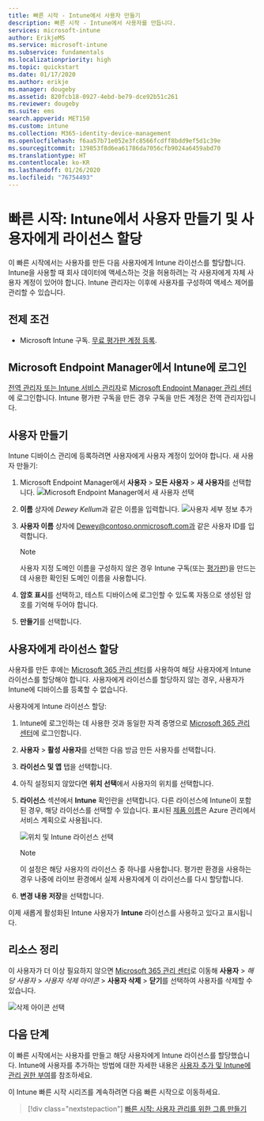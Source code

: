 ```yaml
---
title: 빠른 시작 - Intune에서 사용자 만들기
description: 빠른 시작 - Intune에서 사용자를 만듭니다.
services: microsoft-intune
author: ErikjeMS
ms.service: microsoft-intune
ms.subservice: fundamentals
ms.localizationpriority: high
ms.topic: quickstart
ms.date: 01/17/2020
ms.author: erikje
ms.manager: dougeby
ms.assetid: 820fcb18-0927-4ebd-be79-dce92b51c261
ms.reviewer: dougeby
ms.suite: ems
search.appverid: MET150
ms.custom: intune
ms.collection: M365-identity-device-management
ms.openlocfilehash: f6aa57b71e052e3fc8566fcdff8bdd9ef5d1c39e
ms.sourcegitcommit: 139853f8d6ea61786da7056cfb9024a6459abd70
ms.translationtype: HT
ms.contentlocale: ko-KR
ms.lasthandoff: 01/26/2020
ms.locfileid: "76754493"
---
```

# <a name="quickstart-create-a-user-in-intune-and-assign-the-user-a-license"></a>빠른 시작: Intune에서 사용자 만들기 및 사용자에게 라이선스 할당

이 빠른 시작에서는 사용자를 만든 다음 사용자에게 Intune 라이선스를 할당합니다. Intune을 사용할 때 회사 데이터에 액세스하는 것을 허용하려는 각 사용자에게 자체 사용자 계정이 있어야 합니다. Intune 관리자는 이후에 사용자를 구성하여 액세스 제어를 관리할 수 있습니다.

## <a name="prerequisites"></a>전제 조건

- Microsoft Intune 구독. [무료 평가판 계정 등록](../fundamentals/free-trial-sign-up.md).

## <a name="sign-in-to-intune-in-microsoft-endpoint-manager"></a>Microsoft Endpoint Manager에서 Intune에 로그인

[전역 관리자 또는 Intune 서비스 관리자](users-add.md#types-of-administrators)로 [Microsoft Endpoint Manager 관리 센터](https://go.microsoft.com/fwlink/?linkid=2109431)에 로그인합니다. Intune 평가판 구독을 만든 경우 구독을 만든 계정은 전역 관리자입니다.

## <a name="create-a-user"></a>사용자 만들기

Intune 디바이스 관리에 등록하려면 사용자에게 사용자 계정이 있어야 합니다. 새 사용자 만들기:

1. Microsoft Endpoint Manager에서 **사용자** > **모든 사용자** > **새 사용자**를 선택합니다.  ![Microsoft Endpoint Manager에서 새 사용자 선택](./media/quickstart-create-user/create-user.png)
2. **이름** 상자에 *Dewey Kellum*과 같은 이름을 입력합니다.  ![사용자 세부 정보 추가](./media/quickstart-create-user/create-user-02.png)
3. **사용자 이름** 상자에 Dewey@contoso.onmicrosoft.com과 같은 사용자 ID를 입력합니다.

    > [!NOTE]
    > 사용자 지정 도메인 이름을 구성하지 않은 경우 Intune 구독(또는 [평가판](free-trial-sign-up.md#sign-up-for-a-microsoft-intune-free-trial))을 만드는 데 사용한 확인된 도메인 이름을 사용합니다. 

4. **암호 표시**를 선택하고, 테스트 디바이스에 로그인할 수 있도록 자동으로 생성된 암호를 기억해 두어야 합니다.
5. **만들기**를 선택합니다.

## <a name="assign-a-license-to-the-user"></a>사용자에게 라이선스 할당

사용자를 만든 후에는 [Microsoft 365 관리 센터](https://go.microsoft.com/fwlink/p/?LinkId=698854)를 사용하여 해당 사용자에게 Intune 라이선스를 할당해야 합니다. 사용자에게 라이선스를 할당하지 않는 경우, 사용자가 Intune에 디바이스를 등록할 수 없습니다.

사용자에게 Intune 라이선스 할당:

1. Intune에 로그인하는 데 사용한 것과 동일한 자격 증명으로 [Microsoft 365 관리 센터](https://go.microsoft.com/fwlink/p/?LinkId=698854)에 로그인합니다.
2. **사용자** > **활성 사용자**를 선택한 다음 방금 만든 사용자를 선택합니다.
3. **라이선스 및 앱** 탭을 선택합니다.
4. 아직 설정되지 않았다면 **위치 선택**에서 사용자의 위치를 선택합니다.
2. **라이선스** 섹션에서 **Intune** 확인란을 선택합니다. 다른 라이선스에 Intune이 포함된 경우, 해당 라이선스를 선택할 수 있습니다. 표시된 [제품 이름](https://docs.microsoft.com/azure/active-directory/users-groups-roles/licensing-service-plan-reference)은 Azure 관리에서 서비스 계획으로 사용됩니다.

    ![위치 및 Intune 라이선스 선택](./media/quickstart-create-user/create-user-03.png)

   > [!NOTE]
   > 이 설정은 해당 사용자의 라이선스 중 하나를 사용합니다. 평가판 환경을 사용하는 경우 나중에 라이브 환경에서 실제 사용자에게 이 라이선스를 다시 할당합니다.

6. **변경 내용 저장**을 선택합니다.

이제 새롭게 활성화된 Intune 사용자가 **Intune** 라이선스를 사용하고 있다고 표시됩니다.

## <a name="clean-up-resources"></a>리소스 정리

이 사용자가 더 이상 필요하지 않으면 [Microsoft 365 관리 센터](https://go.microsoft.com/fwlink/p/?LinkId=698854)로 이동해 **사용자** > *해당 사용자* > *사용자 삭제 아이콘* > **사용자 삭제** > **닫기**를 선택하여 사용자를 삭제할 수 있습니다.

   ![삭제 아이콘 선택](./media/quickstart-create-user/create-user-04.png)

## <a name="next-steps"></a>다음 단계

이 빠른 시작에서는 사용자를 만들고 해당 사용자에게 Intune 라이선스를 할당했습니다. Intune에 사용자를 추가하는 방법에 대한 자세한 내용은 [사용자 추가 및 Intune에 관리 권한 부여](users-add.md)를 참조하세요.

이 Intune 빠른 시작 시리즈를 계속하려면 다음 빠른 시작으로 이동하세요.

> [!div class="nextstepaction"]
> [빠른 시작: 사용자 관리를 위한 그룹 만들기](../quickstart-create-group.md)
